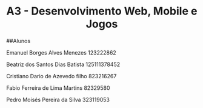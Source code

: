 <h1 align="center">A3 - Desenvolvimento Web, Mobile e Jogos</h1>

##Alunos

Emanuel Borges Alves Menezes
123222862

Beatriz dos Santos Dias Batista 
125111378452

Cristiano Dario de Azevedo filho 
823216267

Fabio Ferreira de Lima Martins
82329580

Pedro Moisés Pereira da Silva 
323119053
